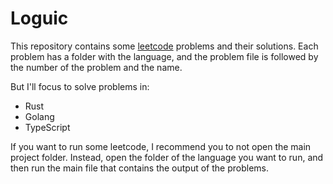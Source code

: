 # Loguic

This repository contains some [leetcode](https://leetcode.com/) problems and their solutions. Each problem has a folder with the language, and the problem file is followed by the number of the problem and the name.

But I'll focus to solve problems in:
- Rust
- Golang
- TypeScript

If you want to run some leetcode, I recommend you to not open the main project folder. Instead, open the folder of the language you want to run, and then run the main file that contains the output of the problems.